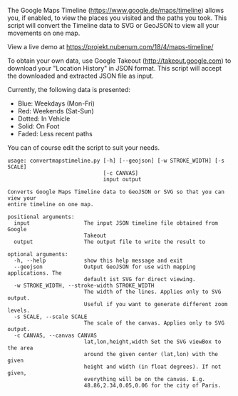 The Google Maps Timeline (https://www.google.de/maps/timeline) allows you, if enabled, to view the places you visited and the paths you took. This script will convert the Timeline data to SVG or GeoJSON to view all your movements on one map.

View a live demo at https://projekt.nubenum.com/18/4/maps-timeline/

To obtain your own data, use Google Takeout (http://takeout.google.com) to download your "Location History" in JSON format. This script will accept the downloaded and extracted JSON file as input.

Currently, the following data is presented:

* Blue: Weekdays (Mon-Fri)
* Red: Weekends (Sat-Sun)
* Dotted: In Vehicle
* Solid: On Foot
* Faded: Less recent paths

You can of course edit the script to suit your needs.


```
usage: convertmapstimeline.py [-h] [--geojson] [-w STROKE_WIDTH] [-s SCALE]
                              [-c CANVAS]
                              input output

Converts Google Maps Timeline data to GeoJSON or SVG so that you can view your
entire timeline on one map.

positional arguments:
  input                 The input JSON timeline file obtained from Google
                        Takeout
  output                The output file to write the result to

optional arguments:
  -h, --help            show this help message and exit
  --geojson             Output GeoJSON for use with mapping applications. The
                        default ist SVG for direct viewing.
  -w STROKE_WIDTH, --stroke-width STROKE_WIDTH
                        The width of the lines. Applies only to SVG output.
                        Useful if you want to generate different zoom levels.
  -s SCALE, --scale SCALE
                        The scale of the canvas. Applies only to SVG output.
  -c CANVAS, --canvas CANVAS
                        lat,lon,height,width Set the SVG viewBox to the area
                        around the given center (lat,lon) with the given
                        height and width (in float degrees). If not given,
                        everything will be on the canvas. E.g.
                        48.86,2.34,0.05,0.06 for the city of Paris.
```
